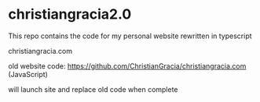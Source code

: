 # christiangracia2.0

This repo contains the code for my personal website rewritten in typescript

christiangracia.com

old website code: https://github.com/ChristianGracia/christiangracia.com (JavaScript)

will launch site and replace old code when complete
